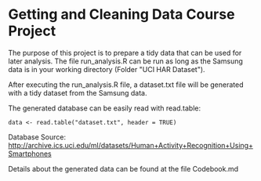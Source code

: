 # Getting and Cleaning Data Course Project

The purpose of this project is to prepare a tidy data that can be used for later analysis.
The file run_analysis.R can be run as long as the Samsung data is in your working directory (Folder "UCI HAR Dataset").

After executing the run_analysis.R file, a dataset.txt file will be generated with a tidy dataset from the Samsung data.

The generated database can be easily read with read.table:
```
data <- read.table("dataset.txt", header = TRUE)
```

Database Source:
http://archive.ics.uci.edu/ml/datasets/Human+Activity+Recognition+Using+Smartphones

Details about the generated data can be found at the file Codebook.md
